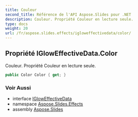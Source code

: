 ```yaml
---
title: Couleur
second_title: Référence de l'API Aspose.Slides pour .NET
description: Couleur. Propriété Couleur en lecture seule.
type: docs
weight: 20
url: /fr/aspose.slides.effects/igloweffectivedata/color/
---
```


## Propriété IGlowEffectiveData.Color

Couleur. Propriété Couleur en lecture seule.

```csharp
public Color Color { get; }
```

### Voir Aussi

* interface [IGlowEffectiveData](../../igloweffectivedata)
* namespace [Aspose.Slides.Effects](../../igloweffectivedata)
* assembly [Aspose.Slides](../../../)

<!-- NE PAS ÉDITEZ : généré par xmldocmd pour Aspose.Slides.dll -->